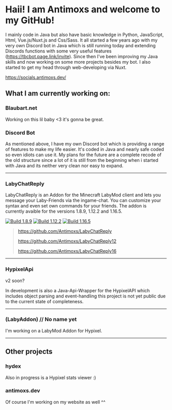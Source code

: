 
# **Haii! I am Antimoxs and welcome to my GitHub!**
I mainly code in Java but also have basic knowledge in Python, JavaScript, Html, Vue.js/Nuxt.js and Css/Sass. It all started a few years ago with my very own Discord bot in Java which is still running today and extending Discords functions with some very useful features (https://tbcbot.page.link/invite). Since then I've been improving my Java skills and now working on some more projects besides my bot. I also started to get my head through web-developing via Nuxt.

https://socials.antimoxs.dev/

## What I am currently working on:

### Blaubart.net
Working on this lil baby <3 it's gonna be great.

### Discord Bot
As mentioned above, I have my own Discord bot which is providing a range of features to make my life easier. It's coded in Java and nearly safe coded so even idiots can use it. My plans for the future are a complete recode of the old structure since a lot of it is still from the beginning when i started with Java and its neither very clean nor easy to expand.

***

### LabyChatReply
LabyChatReply is an Addon for the Minecraft LabyMod client and lets you message your Laby-Friends via the ingame-chat. You can customize your syntax and even set own commands for your friends. The addon is currently avaible for the versions 1.8.9, 1.12.2 and 1.16.5. 

[![Build 1.8.9](https://github.com/Antimoxs/LabyChatReply/actions/workflows/release.yml/badge.svg?branch=master)](https://github.com/Antimoxs/LabyChatReply/actions/workflows/release.yml) 
[![Build 1.12.2](https://github.com/Antimoxs/LabyChatReply12/actions/workflows/release.yml/badge.svg?branch=master)](https://github.com/Antimoxs/LabyChatReply12/actions/workflows/release.yml) 
[![Build 1.16.5](https://github.com/Antimoxs/LabyChatReply16/actions/workflows/gradle.yml/badge.svg)](https://github.com/Antimoxs/LabyChatReply16/actions/workflows/gradle.yml)

> https://github.com/Antimoxs/LabyChatReply 
> 
> https://github.com/Antimoxs/LabyChatReply12 
> 
> https://github.com/Antimoxs/LabyChatReply16 

***

### HypixelApi

v2 soon?

In development is also a Java-Api-Wrapper for the HypixelAPI which includes object parsing and event-handling this project is not yet public due to the current state of completeness.

***

### (LabyAddon) // No name yet
I'm working on a LabyMod Addon for Hypixel.

***

## Other projects

### hydex
Also in progress is a Hypixel stats viewer :)

### antimoxs.dev
Of course I'm working on my website as well ^^

<!--
**Antimoxs/Antimoxs** is a ✨ _special_ ✨ repository because its `README.md` (this file) appears on your GitHub profile.

Here are some ideas to get you started:

- 🔭 I’m currently working on ...
- 🌱 I’m currently learning ...
- 👯 I’m looking to collaborate on ...
- 🤔 I’m looking for help with ...
- 💬 Ask me about ...
- 📫 How to reach me: ...
- 😄 Pronouns: ...
- ⚡ Fun fact: ...
-->
